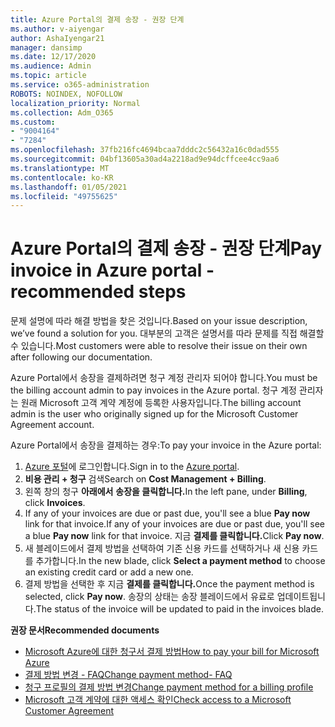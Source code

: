 ```yaml
---
title: Azure Portal의 결제 송장 - 권장 단계
ms.author: v-aiyengar
author: AshaIyengar21
manager: dansimp
ms.date: 12/17/2020
ms.audience: Admin
ms.topic: article
ms.service: o365-administration
ROBOTS: NOINDEX, NOFOLLOW
localization_priority: Normal
ms.collection: Adm_O365
ms.custom:
- "9004164"
- "7284"
ms.openlocfilehash: 37fb216fc4694bcaa7dddc2c56432a16c0dad555
ms.sourcegitcommit: 04bf13605a30ad4a2218ad9e94dcffcee4cc9aa6
ms.translationtype: MT
ms.contentlocale: ko-KR
ms.lasthandoff: 01/05/2021
ms.locfileid: "49755625"
---
```

# <a name="pay-invoice-in-azure-portal---recommended-steps"></a><span data-ttu-id="808de-102">Azure Portal의 결제 송장 - 권장 단계</span><span class="sxs-lookup"><span data-stu-id="808de-102">Pay invoice in Azure portal - recommended steps</span></span>

<span data-ttu-id="808de-103">문제 설명에 따라 해결 방법을 찾은 것입니다.</span><span class="sxs-lookup"><span data-stu-id="808de-103">Based on your issue description, we’ve found a solution for you.</span></span> <span data-ttu-id="808de-104">대부분의 고객은 설명서를 따라 문제를 직접 해결할 수 있습니다.</span><span class="sxs-lookup"><span data-stu-id="808de-104">Most customers were able to resolve their issue on their own after following our documentation.</span></span>

<span data-ttu-id="808de-105">Azure Portal에서 송장을 결제하려면 청구 계정 관리자 되어야 합니다.</span><span class="sxs-lookup"><span data-stu-id="808de-105">You must be the billing account admin to pay invoices in the Azure portal.</span></span> <span data-ttu-id="808de-106">청구 계정 관리자는 원래 Microsoft 고객 계약 계정에 등록한 사용자입니다.</span><span class="sxs-lookup"><span data-stu-id="808de-106">The billing account admin is the user who originally signed up for the Microsoft Customer Agreement account.</span></span> 

<span data-ttu-id="808de-107">Azure Portal에서 송장을 결제하는 경우:</span><span class="sxs-lookup"><span data-stu-id="808de-107">To pay your invoice in the Azure portal:</span></span> 

1. <span data-ttu-id="808de-108">[Azure 포털](https://portal.azure.com/)에 로그인합니다.</span><span class="sxs-lookup"><span data-stu-id="808de-108">Sign in to the [Azure portal](https://portal.azure.com/).</span></span>
1. <span data-ttu-id="808de-109">**비용 관리 + 청구** 검색</span><span class="sxs-lookup"><span data-stu-id="808de-109">Search on **Cost Management + Billing**.</span></span>
1. <span data-ttu-id="808de-110">왼쪽 창의 청구 **아래에서** **송장을 클릭합니다.**</span><span class="sxs-lookup"><span data-stu-id="808de-110">In the left pane, under **Billing**, click **Invoices**.</span></span>
1. <span data-ttu-id="808de-111">If any of your invoices are due or past due, you'll see a blue **Pay now** link for that invoice.</span><span class="sxs-lookup"><span data-stu-id="808de-111">If any of your invoices are due or past due, you'll see a blue **Pay now** link for that invoice.</span></span> <span data-ttu-id="808de-112">지금 **결제를 클릭합니다.**</span><span class="sxs-lookup"><span data-stu-id="808de-112">Click **Pay now**.</span></span>
1. <span data-ttu-id="808de-113">새 블레이드에서 결제  방법을 선택하여 기존 신용 카드를 선택하거나 새 신용 카드를 추가합니다.</span><span class="sxs-lookup"><span data-stu-id="808de-113">In the new blade, click **Select a payment method** to choose an existing credit card or add a new one.</span></span>
1. <span data-ttu-id="808de-114">결제 방법을 선택한 후 지금 **결제를 클릭합니다.**</span><span class="sxs-lookup"><span data-stu-id="808de-114">Once the payment method is selected, click **Pay now**.</span></span>
<span data-ttu-id="808de-115">송장의 상태는 송장 블레이드에서 유료로 업데이트됩니다.</span><span class="sxs-lookup"><span data-stu-id="808de-115">The status of the invoice will be updated to paid in the invoices blade.</span></span>

<span data-ttu-id="808de-116">**권장 문서**</span><span class="sxs-lookup"><span data-stu-id="808de-116">**Recommended documents**</span></span>

- [<span data-ttu-id="808de-117">Microsoft Azure에 대한 청구서 결제 방법</span><span class="sxs-lookup"><span data-stu-id="808de-117">How to pay your bill for Microsoft Azure</span></span>](https://docs.microsoft.com/azure/cost-management-billing/understand/pay-bill)
- [<span data-ttu-id="808de-118">결제 방법 변경 - FAQ</span><span class="sxs-lookup"><span data-stu-id="808de-118">Change payment method- FAQ</span></span>](https://docs.microsoft.com/azure/billing/billing-how-to-change-credit-card?WT.mc_id=Portal-Microsoft_Azure_Support#frequently-asked-questions)
- [<span data-ttu-id="808de-119">청구 프로필의 결제 방법 변경</span><span class="sxs-lookup"><span data-stu-id="808de-119">Change payment method for a billing profile</span></span>](https://docs.microsoft.com/azure/cost-management-billing/manage/change-credit-card?WT.mc_id=Portal-Microsoft_Azure_Support#manage-credit-cards-for-a-microsoft-customer-agreement)
- [<span data-ttu-id="808de-120">Microsoft 고객 계약에 대한 액세스 확인</span><span class="sxs-lookup"><span data-stu-id="808de-120">Check access to a Microsoft Customer Agreement</span></span>](https://docs.microsoft.com/azure/cost-management-billing/manage/change-credit-card?WT.mc_id=Portal-Microsoft_Azure_Support%22%20%5Cl%20%22manage-credit-cards-for-a-microsoft-customer-agreement%22%20%5Ct%20%22_blank#check-the-type-of-your-account)